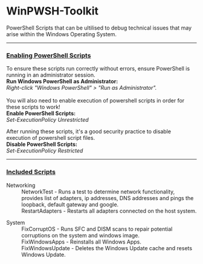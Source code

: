 # WinPWSH-Toolkit
PowerShell Scripts that can be ultilised to debug technical issues that may arise within the Windows Operating System.
<br>

----------------------------------------------------------------------------------------------------------------------
<h3><ins>Enabling PowerShell Scripts</ins></h3>
To ensure these scripts run correctly without errors, ensure PowerShell is running in an administrator session.
<br><b>Run Windows PowerShell as Administrator:</b>
<br><i>Right-click "Windows PowerShell" > "Run as Administrator".</i>
<br>
<br>
You will also need to enable execution of powershell scripts in order for these scripts to work!
<br>
<b>Enable PowerShell Scripts:</b>
<br><i>Set-ExecutionPolicy Unrestricted</i>
<br>

After running these scripts, it's a good security practice to disable execution of powershell script files.
<br>
<b>Disable PowerShell Scripts:</b>
<br><i>Set-ExecutionPolicy Restricted</i>
<br>

----------------------------------------------------------------------------------------------------------------------
<h3><ins>Included Scripts</ins></h3>
<dl>
  <dt>Networking</dt>
  <dd>NetworkTest - Runs a test to determine network functionality, provides list of adapters, ip addresses, DNS addresses and pings the loopback, default gateway and google.</dd>
  <dd>RestartAdapters - Restarts all adapters connected on the host system. </dd>
</dl>
<dl>
  <dt>System</dt>
  <dd>FixCorruptOS - Runs SFC and DISM scans to repair potential corruptions on the system and windows image.</dd>
  <dd>FixWindowsApps - Reinstalls all Windows Apps.</dd>
  <dd>FixWindowsUpdate - Deletes the Windows Update cache and resets Windows Update.</dd>
</dl>
